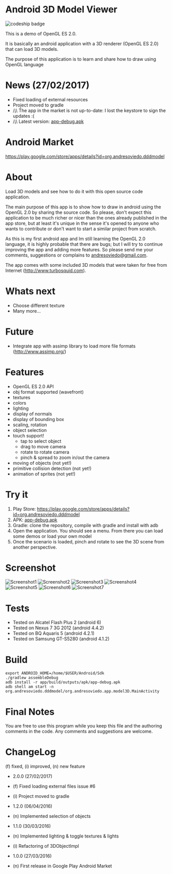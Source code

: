 Android 3D Model Viewer
=======================

![codeship badge](https://codeship.com/projects/52cf9560-deb2-0134-4203-2aaddef843aa/status?branch=master)


This is a demo of OpenGL ES 2.0.

It is basically an android application with a 3D renderer (OpenGL ES 2.0) that can load 3D models.

The purpose of this application is to learn and share how to draw using OpenGL language


News (27/02/2017)
=================

* Fixed loading of external resources
* Project moved to gradle
* /¡\ The app in the market is not up-to-date: I lost the keystore to sign the updates :(
* /¡\ Latest version: [app-debug.apk](app/build/outputs/apk/app-debug.apk)


Android Market
==============

https://play.google.com/store/apps/details?id=org.andresoviedo.dddmodel


About
=====

Load 3D models and see how to do it with this open source code application.

The main purpose of this app is to show how to draw in android using the OpenGL 2.0 by sharing the source code.
So please, don't expect this application to be much richer or nicer than the ones already published in the app store,
but at least it's unique in the sense it's opened to anyone who wants to contribute or don't want to start a similar
project from scratch.

As this is my first android app and Im still learning the OpenGL 2.0 language, it is highly probable that there are bugs;
but I will try to continue improving the app and adding more features. So please send me your comments, suggestions or
complains to andresoviedo@gmail.com.

The app comes with some included 3D models that were taken for free from Internet (http://www.turbosquid.com).


Whats next
==========

* Choose different texture
* Many more...


Future
======

* Integrate app with assimp library to load more file formats (http://www.assimp.org/)


Features
========

  - OpenGL ES 2.0 API
  - obj format supported (wavefront)
  - textures
  - colors
  - lighting
  - display of normals
  - display of bounding box
  - scaling, rotation
  - object selection
  - touch support!
    - tap to select object
    - drag to move camera
    - rotate to rotate camera
    - pinch & spread to zoom in/out the camera
  - moving of objects (not yet!)
  - primitive collision detection (not yet!)
  - animation of sprites (not yet!)


Try it
======

  1. Play Store:  https://play.google.com/store/apps/details?id=org.andresoviedo.dddmodel
  1. APK: [app-debug.apk](app/build/outputs/apk/app-debug.apk)
  1. Gradle: clone the repository, compile with gradle and install with adb
  2. Open the application. You should see a menu. From there you can load some demos or load your own model
  3. Once the scenario is loaded, pinch and rotate to see the 3D scene from another perspective.


Screenshot
==========

![Screenshot1](screenshots/screenshot1.png)
![Screenshot2](screenshots/screenshot2.png)
![Screenshot3](screenshots/screenshot3.png)
![Screenshot4](screenshots/screenshot4.png)
![Screenshot5](screenshots/screenshot5.png)
![Screenshot6](screenshots/screenshot6.png)
![Screenshot7](screenshots/screenshot7.png)


Tests
=====

  - Tested on Alcatel Flash Plus 2 (android 6)
  - Tested on Nexus 7 3G 2012 (android 4.4.2)
  - Tested on BQ Aquaris 5 (android 4.2.1)
  - Tested on Samsung GT-S5280 (android 4.1.2)


Build
=====

    export ANDROID_HOME=/home/$USER/Android/Sdk
    ./gradlew assembleDebug
    adb install -r app/build/outputs/apk/app-debug.apk
    adb shell am start -n org.andresoviedo.dddmodel/org.andresoviedo.app.model3D.MainActivity


Final Notes
===========

You are free to use this program while you keep this file and the authoring comments in the code.
Any comments and suggestions are welcome.


ChangeLog
=========

(f) fixed, (i) improved, (n) new feature

- 2.0.0 (27/02/2017)
 - (f) Fixed loading external files issue #6
 - (i) Project moved to gradle

- 1.2.0 (06/04/2016)
 - (n) Implemented selection of objects

- 1.1.0 (30/03/2016)
 - (n) Implemented lighting & toggle textures & lights
 - (i) Refactoring of 3DObjectImpl

- 1.0.0 (27/03/2016)
 - (n) First release in Google Play Android Market
